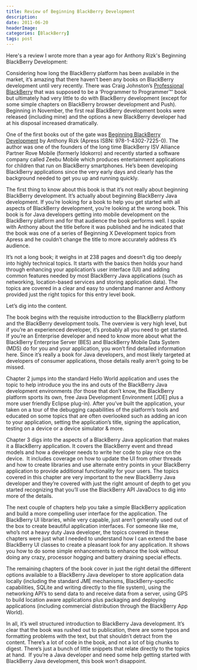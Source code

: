 ```yaml
---
title: Review of Beginning BlackBerry Development
description: 
date: 2011-06-20
headerImage: 
categories: [BlackBerry]
tags: post
---
```


Here's a review I wrote more than a year ago for Anthony Rizk's Beginning BlackBerry Development:

Considering how long the BlackBerry platform has been available in the market, it’s amazing that there haven’t been any books on BlackBerry development until very recently. There was Craig Johnston’s [Professional BlackBerry](http://www.amazon.com/gp/product/0764589539/ref=as_li_ss_tl?ie=UTF8&tag=mcnsof-20&linkCode=as2&camp=217145&creative=399369&creativeASIN=0764589539) that was supposed to be a ‘Programmer to Programmer™’ book but ultimately had very little to do with BlackBerry development (except for some simple chapters on BlackBerry browser development and Push). Beginning in November, the first real BlackBerry development books were released (including mine) and the options a new BlackBerry developer had at his disposal increased dramatically.

One of the first books out of the gate was [Beginning BlackBerry Development](http://www.amazon.com/gp/product/1430272252/ref=as_li_ss_tl?ie=UTF8&tag=mcnsof-20&linkCode=as2&camp=217145&creative=399369&creativeASIN=1430272252) by Anthony Rizk (Apress ISBN: 978-1-4302-7225-0). The author was one of the founders of the long time BlackBerry ISV Alliance Partner Rove Mobile (formerly Idokorro) and recently started a software company called Zeebu Mobile which produces entertainment applications for children that run on BlackBerry smartphones. He’s been developing BlackBerry applications since the very early days and clearly has the background needed to get you up and running quickly.

The first thing to know about this book is that it’s not really about beginning BlackBerry development. It’s actually about beginning BlackBerry Java development. If you’re looking for a book to help you get started with all aspects of BlackBerry development, you’re looking at the wrong book. This book is for Java developers getting into mobile development on the BlackBerry platform and for that audience the book performs well. I spoke with Anthony about the title before it was published and he indicated that the book was one of a series of Beginning X Development topics from Apress and he couldn’t change the title to more accurately address it’s audience.

It’s not a long book; it weighs in at 238 pages and doesn’t dig too deeply into highly technical topics. It starts with the basics then holds your hand through enhancing your application’s user interface (UI) and adding common features needed by most BlackBerry Java applications (such as networking, location-based services and storing application data). The topics are covered in a clear and easy to understand manner and Anthony provided just the right topics for this entry level book.

Let’s dig into the content.

The book begins with the requisite introduction to the BlackBerry platform and the BlackBerry development tools. The overview is very high level, but if you’re an experienced developer, it’s probably all you need to get started. If you’re an Enterprise developer and need to know more about what the BlackBerry Enterprise Server (BES) and BlackBerry Mobile Data System (MDS) do for you and your application, you won’t find detailed information here. Since it’s really a book for Java developers, and most likely targeted at developers of consumer applications, those details really aren’t going to be missed.

Chapter 2 jumps into the standard Hello World application and uses the topic to help introduce you the ins and outs of the BlackBerry Java development environments (for those that don’t know, the BlackBerry platform sports its own, free Java Development Environment \[JDE\] plus a more user friendly Eclipse plug-in). After you’ve built the application, your taken on a tour of the debugging capabilities of the platform’s tools and educated on some topics that are often overlooked such as adding an icon to your application, setting the application’s title, signing the application, testing on a device or a device simulator & more.

Chapter 3 digs into the aspects of a BlackBerry Java application that makes it a BlackBerry application. It covers the BlackBerry event and thread models and how a developer needs to write her code to play nice on the device.  It includes coverage on how to update the UI from other threads and how to create libraries and use alternate entry points in your BlackBerry application to provide additional functionality for your users. The topics covered in this chapter are very important to the new BlackBerry Java developer and they’re covered with just the right amount of depth to get you started recognizing that you’ll use the BlackBerry API JavaDocs to dig into more of the details.

The next couple of chapters help you take a simple BlackBerry application and build a more compelling user interface for the application. The BlackBerry UI libraries, while very capable, just aren’t generally used out of the box to create beautiful application interfaces. For someone like me, who’s not a heavy duty Java developer, the topics covered in these chapters were just what I needed to understand how I can extend the base BlackBerry UI classes to create a pleasant look for any application. It shows you how to do some simple enhancements to enhance the look without doing any crazy, processor hogging and battery draining special effects.

The remaining chapters of the book cover in just the right detail the different options available to a BlackBerry Java developer to store application data locally (including the standard JME mechanisms, BlackBerry-specific capabilities, SQLite and writing directly to the file system), using the networking API’s to send data to and receive data from a server, using GPS to build location aware applications plus packaging and deploying applications (including commercial distribution through the BlackBerry App World).

In all, it’s well structured introduction to BlackBerry Java development. It’s clear that the book was rushed out to publication, there are some typos and formatting problems with the text, but that shouldn’t detract from the content. There’s a lot of code in the book, and not a lot of big chunks to digest. There’s just a bunch of little snippets that relate directly to the topics at hand.  If you’re a Java developer and need some help getting started with BlackBerry Java development, this book won’t disappoint.